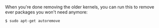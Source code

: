 
When you're done removing the older kernels, you can run this to remove ever packages you won't need anymore:
```
$ sudo apt-get autoremove
```
